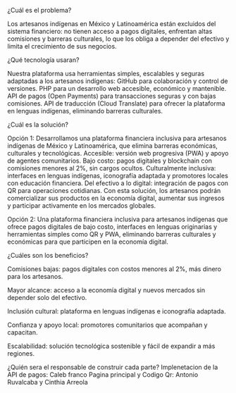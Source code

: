 ¿Cuál es el problema?

Los artesanos indígenas en México y Latinoamérica están excluidos del sistema financiero: no tienen acceso a pagos digitales, enfrentan altas comisiones y barreras culturales, lo que los obliga a depender del efectivo y limita el crecimiento de sus negocios.

¿Qué tecnología usaran?

Nuestra plataforma usa herramientas simples, escalables y seguras adaptadas a los artesanos indígenas:
GitHub para colaboración y control de versiones.
PHP para un desarrollo web accesible, económico y mantenible.
API de pagos (Open Payments) para transacciones seguras y con bajas comisiones.
API de traducción (Cloud Translate) para ofrecer la plataforma en lenguas indígenas, eliminando barreras culturales.

¿Cuál es la solución?

Opción 1: 
Desarrollamos una plataforma financiera inclusiva para artesanos indígenas de México y Latinoamérica, que elimina barreras económicas, culturales y tecnológicas.
Accesible: versión web progresiva (PWA) y apoyo de agentes comunitarios.
Bajo costo: pagos digitales y blockchain con comisiones menores al 2%, sin cargos ocultos.
Culturalmente inclusiva: interfaces en lenguas indígenas, iconografía adaptada y promotores locales con educación financiera.
Del efectivo a lo digital: integración de pagos con QR para operaciones cotidianas.
Con esta solución, los artesanos podrán comercializar sus productos en la economía digital, aumentar sus ingresos y participar activamente en los mercados globales.

Opción 2: 
Una plataforma financiera inclusiva para artesanos indígenas que ofrece pagos digitales de bajo costo, interfaces en lenguas originarias y herramientas simples como QR y PWA, eliminando barreras culturales y económicas para que participen en la economía digital.

¿Cuáles son los beneficios?

Comisiones bajas: pagos digitales con costos menores al 2%, más dinero para los artesanos.

Mayor alcance: acceso a la economía digital y nuevos mercados sin depender solo del efectivo.

Inclusión cultural: plataforma en lenguas indígenas e iconografía adaptada.

Confianza y apoyo local: promotores comunitarios que acompañan y capacitan.

Escalabilidad: solución tecnológica sostenible y fácil de expandir a más regiones.

¿Quién sera el responsable de construir cada parte?
Implenetacion de la API de pagos: Caleb franco
Pagina principal y Codigo Qr: Antonio Ruvalcaba y Cinthia Arreola
